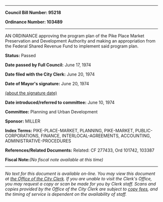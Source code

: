 

********

**Council Bill Number: 95218**
   
**Ordinance Number: 103489**
********

 AN ORDINANCE approving the program plan of the Pike Place Market Preservation and Development Authority and making an appropriation from the Federal Shared Revenue Fund to implement said program plan.

**Status:** Passed
   
**Date passed by Full Council:** June 17, 1974
   
**Date filed with the City Clerk:** June 20, 1974
   
**Date of Mayor's signature:** June 20, 1974
   
[(about the signature date)](/~public/approvaldate.htm)
   
   
   
**Date introduced/referred to committee:** June 10, 1974
   
**Committee:** Planning and Urban Development
   
**Sponsor:** MILLER
   
   
**Index Terms:** PIKE-PLACE-MARKET, PLANNING, PIKE-MARKET, PUBLIC-CORPORATIONS, FINANCE, INTERLOCAL-AGREEMENTS, ACCOUNTING, ADMINISTRATIVE-PROCEDURES

**References/Related Documents:** Related: CF 277433, Ord 101742, 103387

**Fiscal Note:**_(No fiscal note available at this time)_
********

_No text for this document is available on-line. You may view this document at [the Office of the City Clerk](http://www.seattle.gov/leg/clerk/contactUs.htm). If you are unable to visit the Clerk's Office, you may request a copy or scan be made for you by Clerk staff. Scans and copies provided by the Office of the City Clerk are subject to [copy fees](http://clerk.seattle.gov/~public/clerkfees.htm), and the timing of service is dependent on the availability of staff._

